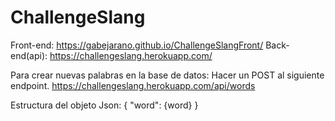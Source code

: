 # ChallengeSlang

Front-end: https://gabejarano.github.io/ChallengeSlangFront/
Back-end(api): https://challengeslang.herokuapp.com/

Para crear nuevas palabras en la base de datos:
Hacer un POST al siguiente endpoint.
https://challengeslang.herokuapp.com/api/words

Estructura del objeto Json:
{
  "word": {word}
}

